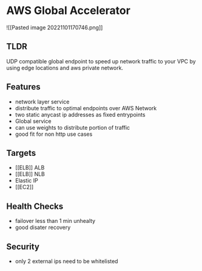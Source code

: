 
# AWS Global Accelerator

![[Pasted image 20221101170746.png]]
## TLDR
UDP compatible global endpoint to speed up network traffic to your VPC by using edge locations and aws private network.

## Features
- network layer service
- distribute traffic to optimal endpoints over AWS Network
- two static anycast ip addresses as fixed entrypoints
- Global service
- can use weights to distribute portion of traffic
- good fit for non http use cases


## Targets
- [[ELB]] ALB
- [[ELB]] NLB
- Elastic IP
- [[EC2]]

## Health Checks
- failover less than 1 min unhealty
- good disater recovery

## Security
- only 2 external ips need to be whitelisted


